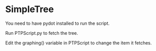 # SimpleTree

You need to have pydot installed to run the script.

Run PTPScript.py to fetch the tree.

Edit the graphing() variable in PTPScript to change the item it fetches. 
